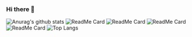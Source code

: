 ### Hi there 👋

<!--
**aaroncastle/aaroncastle** is a ✨ _special_ ✨ repository because its `README.md` (this file) appears on your GitHub profile.

Here are some ideas to get you started:

- 🔭 I’m currently working on ...
- 🌱 I’m currently learning ...
- 👯 I’m looking to collaborate on ...
- 🤔 I’m looking for help with ...
- 💬 Ask me about ...
- 📫 How to reach me: ...
- 😄 Pronouns: ...
- ⚡ Fun fact: ...
-->
![Anurag's github stats](https://github-readme-stats.vercel.app/api?username=aaroncastle&show_icons=true&theme=radical)
![ReadMe Card](https://github-readme-stats.vercel.app/api/pin/?username=aaroncastle&repo=installSSR)
![ReadMe Card](https://github-readme-stats.vercel.app/api/pin/?username=aaroncastle&repo=tips)
![ReadMe Card](https://github-readme-stats.vercel.app/api/pin/?username=aaroncastle&repo=memories)
![ReadMe Card](https://github-readme-stats.vercel.app/api/pin/?username=aaroncastle&repo=practise)
![Top Langs](https://github-readme-stats.vercel.app/api/top-langs/?username=aaroncastle&layout=compact)
